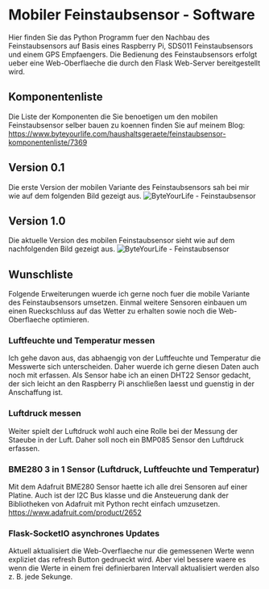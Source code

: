 # Mobiler Feinstaubsensor - Software
Hier finden Sie das Python Programm fuer den Nachbau des Feinstaubsensors auf Basis eines Raspberry Pi, SDS011 Feinstaubsensors und einem GPS Empfaengers. Die Bedienung des Feinstaubsensors erfolgt ueber eine Web-Oberflaeche die durch den Flask Web-Server bereitgestellt wird.
## Komponentenliste
Die Liste der Komponenten die Sie benoetigen um den mobilen Feinstaubsensor selber bauen zu koennen finden Sie auf meinem Blog: 
https://www.byteyourlife.com/haushaltsgeraete/feinstaubsensor-komponentenliste/7369

## Version 0.1
Die erste Version der mobilen Variante des Feinstaubsensors sah bei mir wie auf dem folgenden Bild gezeigt aus.
![ByteYourLife - Feinstaubsensor](https://www.byteyourlife.com/wp-content/uploads/2017/05/Mobiler_Feinstaubsensor_03-300x225.jpg)
## Version 1.0
Die aktuelle Version des mobilen Feinstaubsensor sieht wie auf dem nachfolgenden Bild gezeigt aus.
![ByteYourLife - Feinstaubsensor](https://www.byteyourlife.com/wp-content/uploads/2017/10/Feinstaubsensor_small-300x200.jpg)
## Wunschliste
Folgende Erweiterungen wuerde ich gerne noch fuer die mobile Variante des Feinstaubsensors umsetzen. Einmal weitere Sensoren einbauen um einen Rueckschluss auf das Wetter zu erhalten sowie noch die Web-Oberflaeche optimieren.
### Luftfeuchte und Temperatur messen
Ich gehe davon aus, das abhaengig von der Luftfeuchte und Temperatur die Messwerte sich unterscheiden. Daher wuerde ich gerne diesen Daten auch noch mit erfassen. Als Sensor habe ich an einen DHT22 Sensor gedacht, der sich leicht an den Raspberry Pi anschließen laesst und guenstig in der Anschaffung ist.
### Luftdruck messen
Weiter spielt der Luftdruck wohl auch eine Rolle bei der Messung der Staeube in der Luft. Daher soll noch ein BMP085 Sensor den Luftdruck erfassen. 
### BME280 3 in 1 Sensor (Luftdruck, Luftfeuchte und Temperatur)
Mit dem Adafruit BME280 Sensor haette ich alle drei Sensoren auf einer Platine. Auch ist der I2C Bus klasse und die Ansteuerung dank der Bibliotheken von Adafruit mit Python recht einfach umzusetzen.
https://www.adafruit.com/product/2652
### Flask-SocketIO asynchrones Updates
Aktuell aktualisiert die Web-Overflaeche nur die gemessenen Werte wenn expliziet das refresh Button gedrueckt wird. Aber viel bessere waere es wenn die Werte in einem frei definierbaren Intervall aktualisiert werden also z. B. jede Sekunge.
